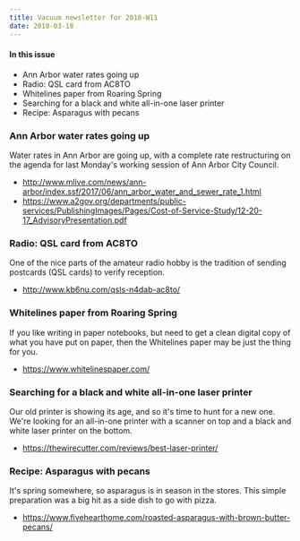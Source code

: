 ```yaml
---
title: Vacuum newsletter for 2018-W11
date: 2018-03-18
---
```

#### In this issue

* Ann Arbor water rates going up
* Radio: QSL card from AC8TO
* Whitelines paper from Roaring Spring
* Searching for a black and white all-in-one laser printer
* Recipe: Asparagus with pecans

### Ann Arbor water rates going up

Water rates in Ann Arbor are going up, with a complete
rate restructuring on the agenda for last Monday's working
session of Ann Arbor City Council.

* http://www.mlive.com/news/ann-arbor/index.ssf/2017/06/ann_arbor_water_and_sewer_rate_1.html
* https://www.a2gov.org/departments/public-services/PublishingImages/Pages/Cost-of-Service-Study/12-20-17_AdvisoryPresentation.pdf

### Radio: QSL card from AC8TO

One of the nice parts of the amateur radio hobby is
the tradition of sending postcards (QSL cards) to 
verify reception.

* http://www.kb6nu.com/qsls-n4dab-ac8to/

### Whitelines paper from Roaring Spring

If you like writing in paper notebooks, but need to
get a clean digital copy of what you have put on paper,
then the Whitelines paper may be just the thing for you.

* https://www.whitelinespaper.com/

### Searching for a black and white all-in-one laser printer

Our old printer is showing its age, and so it's time to hunt
for a new one. We're looking for an all-in-one printer with
a scanner on top and a black and white laser printer on the bottom.

* https://thewirecutter.com/reviews/best-laser-printer/

### Recipe: Asparagus with pecans

It's spring somewhere, so asparagus is in season in the
stores. This simple preparation was a big hit as a side dish to
go with pizza.

* https://www.fivehearthome.com/roasted-asparagus-with-brown-butter-pecans/
